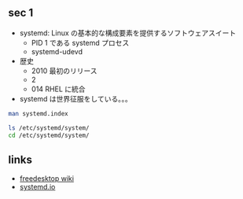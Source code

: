 ## sec 1

- systemd: Linux の基本的な構成要素を提供するソフトウェアスイート
  - PID 1 である systemd プロセス
  - systemd-udevd
- 歴史
  - 2010 最初のリリース
  - 2
  - 014 RHEL に統合
- systemd は世界征服をしている。。。

``` sh
man systemd.index

ls /etc/systemd/system/
cd /etc/systemd/system/
```

## links

- [freedesktop wiki](https://www.freedesktop.org/wiki/Software/systemd/)
- [systemd.io](https://systemd.io/)
